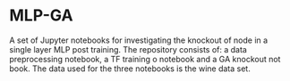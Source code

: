 # MLP-GA
A set of Jupyter notebooks for investigating the knockout of node in a single layer MLP post training. The repository consists of: a data preprocessing notebook, a TF training o notebook and a  GA knockout not book. The data used for the three notebooks is the wine data set. 
